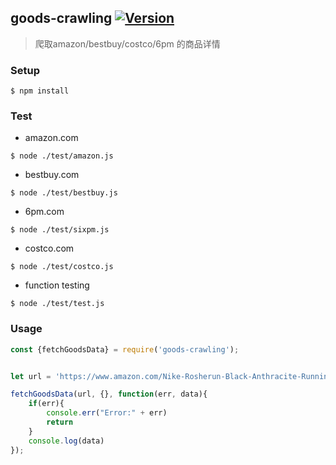 ## goods-crawling [![Version](https://img.shields.io/npm/v/goods-crawling.svg)](https://www.npmjs.com/package/goods-crawling)
> 爬取amazon/bestbuy/costco/6pm 的商品详情 

### Setup

```
$ npm install
```

### Test

- amazon.com
```
$ node ./test/amazon.js
```

- bestbuy.com
```
$ node ./test/bestbuy.js
```

- 6pm.com
```
$ node ./test/sixpm.js
```

- costco.com
```
$ node ./test/costco.js
```

- function testing

```
$ node ./test/test.js
```

### Usage

```js
const {fetchGoodsData} = require('goods-crawling');


let url = 'https://www.amazon.com/Nike-Rosherun-Black-Anthracite-Running/dp/B00BOR6I68/ref=sr_1_2?ie=UTF8&qid=1472541714&sr=8-2&keywords=nike';

fetchGoodsData(url, {}, function(err, data){
    if(err){
        console.err("Error:" + err)
        return
    }
    console.log(data)
});


```